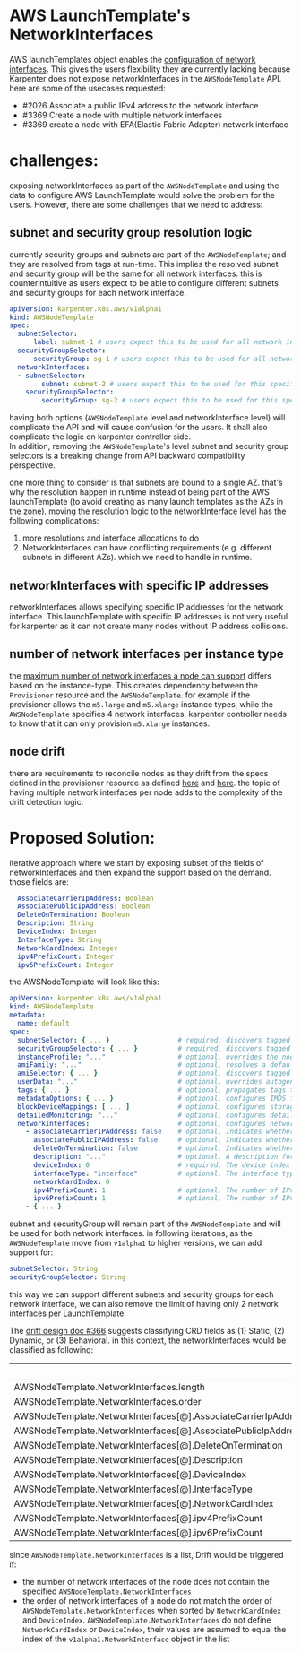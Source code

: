 # AWS LaunchTemplate's NetworkInterfaces
AWS launchTemplates object enables the [configuration of network interfaces](https://docs.aws.amazon.com/AWSCloudFormation/latest/UserGuide/aws-properties-ec2-launchtemplate-networkinterface.html). 
This gives the users flexibility they are currently lacking because Karpenter does not expose networkInterfaces in the `AWSNodeTemplate` API. here are some of the usecases requested:

* #2026 Associate a public IPv4 address to the network interface
* #3369 Create a node with multiple network interfaces
* #3369 create a node with EFA(Elastic Fabric Adapter) network interface

# challenges:
exposing networkInterfaces as part of the `AWSNodeTemplate` and using the data to configure AWS LaunchTemplate would solve the problem for the users. However, there are some challenges that we need to address:   

## subnet and security group resolution logic
currently security groups and subnets are part of the `AWSNodeTemplate`; and they are resolved from tags at run-time. This implies the resolved subnet and security group will be the same for all network interfaces.
this is counterintuitive as users expect to be able to configure different subnets and security groups for each network interface.
```yaml
apiVersion: karpenter.k8s.aws/v1alpha1
kind: AWSNodeTemplate
spec:
  subnetSelector:
      label: subnet-1 # users expect this to be used for all network interfaces
  securityGroupSelector:
      securityGroup: sg-1 # users expect this to be used for all network interfaces
  networkInterfaces:
  - subnetSelector:
        subnet: subnet-2 # users expect this to be used for this specific network interface
    securityGroupSelector:
        securityGroup: sg-2 # users expect this to be used for this specific network interface
```
having both options (`AWSNodeTemplate` level and networkInterface level) will complicate the API and will cause confusion for the users. It shall also complicate the logic on karpenter controller side.   
In addition, removing the `AWSNodeTemplate`'s level subnet and security group selectors is a breaking change from API backward compatibility perspective.

one more thing to consider is that subnets are bound to a single AZ. that's why the resolution happen in runtime instead of being part of the AWS launchTemplate (to avoid creating as many launch templates as the AZs in the zone).
moving the resolution logic to the networkInterface level has the following complications: 
1. more resolutions and interface allocations to do
2. NetworkInterfaces can have conflicting requirements (e.g. different subnets in different AZs). which we need to handle in runtime.

## networkInterfaces with specific IP addresses
networkInterfaces allows specifying specific IP addresses for the network interface. This launchTemplate with specific IP addresses is not very useful for karpenter as it can not create many nodes without IP address collisions.

## number of network interfaces per instance type
the [maximum number of network interfaces a node can support](https://docs.aws.amazon.com/AWSEC2/latest/UserGuide/using-eni.html#AvailableIpPerENI) differs based on the instance-type. This creates dependency between the `Provisioner` resource and the `AWSNodeTemplate`.
for example if the provisioner allows the `m5.large` and `m5.xlarge` instance types, while the `AWSNodeTemplate` specifies 4 network interfaces, karpenter controller needs to know that it can only provision `m5.xlarge` instances.

## node drift
there are requirements to reconcile nodes as they drift from the specs defined in the provisioner resource as defined [here](https://github.com/aws/karpenter/issues/1738) and [here](https://github.com/aws/karpenter/issues/1457).
the topic of having multiple network interfaces per node adds to the complexity of the drift detection logic.

# Proposed Solution:
iterative approach where we start by exposing subset of the fields of networkInterfaces and then expand the support based on the demand.
those fields are:
```yaml
  AssociateCarrierIpAddress: Boolean
  AssociatePublicIpAddress: Boolean
  DeleteOnTermination: Boolean
  Description: String
  DeviceIndex: Integer
  InterfaceType: String
  NetworkCardIndex: Integer
  ipv4PrefixCount: Integer
  ipv6PrefixCount: Integer
```
the AWSNodeTemplate will look like this:
```yaml
apiVersion: karpenter.k8s.aws/v1alpha1
kind: AWSNodeTemplate
metadata:
  name: default
spec:
  subnetSelector: { ... }                 # required, discovers tagged subnets to attach to instances
  securityGroupSelector: { ... }          # required, discovers tagged security groups to attach to instances
  instanceProfile: "..."                  # optional, overrides the node's identity from global settings
  amiFamily: "..."                        # optional, resolves a default ami and userdata
  amiSelector: { ... }                    # optional, discovers tagged amis to override the amiFamily's default
  userData: "..."                         # optional, overrides autogenerated userdata with a merge semantic
  tags: { ... }                           # optional, propagates tags to underlying EC2 resources
  metadataOptions: { ... }                # optional, configures IMDS for the instance
  blockDeviceMappings: [ ... ]            # optional, configures storage devices for the instance
  detailedMonitoring: "..."               # optional, configures detailed monitoring for the instance
  networkInterfaces:                      # optional, configures network interfaces for the instance
    - associateCarrierIPAddress: false    # optional, Indicates whether to associate a Carrier IP address with eth0 for a new network interface.
      associatePublicIPAddress: false     # optional, Indicates whether to assign a public IPv4 address to eth0 for a new network interface.
      deleteOnTermination: false          # optional, Indicates whether the network interface is deleted when the instance is terminated.
      description: "..."                  # optional, A description for the network interface.
      deviceIndex: 0                      # required, The device index for the network interface attachment.
      interfaceType: "interface"          # optional, The interface type for the network interface. To create an Elastic Fabric Adapter (EFA), specify efa
      networkCardIndex: 0 
      ipv4PrefixCount: 1                  # optional, The number of IPv4 prefixes that AWS automatically assigns to the network interface.
      ipv6PrefixCount: 1                  # optional, The number of IPv6 prefixes that AWS automatically assigns to the network interface.
    - { ... }
```

subnet and securityGroup will remain part of the `AWSNodeTemplate` and will be used for both network interfaces.
in following iterations, as the `AWSNodeTemplate` move from `v1alpha1` to higher versions, we can add support for:

```yaml
subnetSelector: String
securityGroupSelector: String
```

this way we can support different subnets and security groups for each network interface, we can also remove the limit
of having only 2 network interfaces per LaunchTemplate.

The [drift design doc #366](https://github.com/aws/karpenter-core/pull/366) suggests classifying CRD fields as  (1) Static, (2) Dynamic, or (3) Behavioral. in this
context, the networkInterfaces would be classified as following:

|                                                                | Static | Dynamic | Behavioral |
|----------------------------------------------------------------|--------|---------|------------|
| AWSNodeTemplate.NetworkInterfaces.length                       | x      |         |            |
| AWSNodeTemplate.NetworkInterfaces.order                        | x      |         |            |
| AWSNodeTemplate.NetworkInterfaces[@].AssociateCarrierIpAddress | x      |         |            |
| AWSNodeTemplate.NetworkInterfaces[@].AssociatePublicIpAddress  | x      |         |            |
| AWSNodeTemplate.NetworkInterfaces[@].DeleteOnTermination       |        |         | x          |
| AWSNodeTemplate.NetworkInterfaces[@].Description               | x      |         |            |
| AWSNodeTemplate.NetworkInterfaces[@].DeviceIndex               | x      |         |            |
| AWSNodeTemplate.NetworkInterfaces[@].InterfaceType             | x      |         |            |
| AWSNodeTemplate.NetworkInterfaces[@].NetworkCardIndex          | x      |         |            |
| AWSNodeTemplate.NetworkInterfaces[@].ipv4PrefixCount           | x      |         |            |
| AWSNodeTemplate.NetworkInterfaces[@].ipv6PrefixCount           | x      |         |            |

since `AWSNodeTemplate.NetworkInterfaces` is a list, Drift would be triggered if:

- the number of network interfaces of the node does not contain the specified `AWSNodeTemplate.NetworkInterfaces`
- the order of network interfaces of a node do not match the order of `AWSNodeTemplate.NetworkInterfaces` when sorted
  by `NetworkCardIndex` and `DeviceIndex`.
  `AWSNodeTemplate.NetworkInterfaces` do not define `NetworkCardIndex` or `DeviceIndex`, their values are assumed to
  equal the index of the  `v1alpha1.NetworkInterface` object in the list